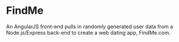 # FindMe
An AngularJS front-end pulls in randomly generated user data from a Node.js/Express back-end to create a web dating app, FindMe.com.
